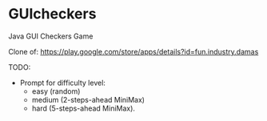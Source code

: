 # GUIcheckers
Java GUI Checkers Game

Clone of: https://play.google.com/store/apps/details?id=fun.industry.damas


TODO: 
  - Prompt for difficulty level: 
      - easy (random)
      - medium (2-steps-ahead MiniMax)
      - hard (5-steps-ahead MiniMax).
